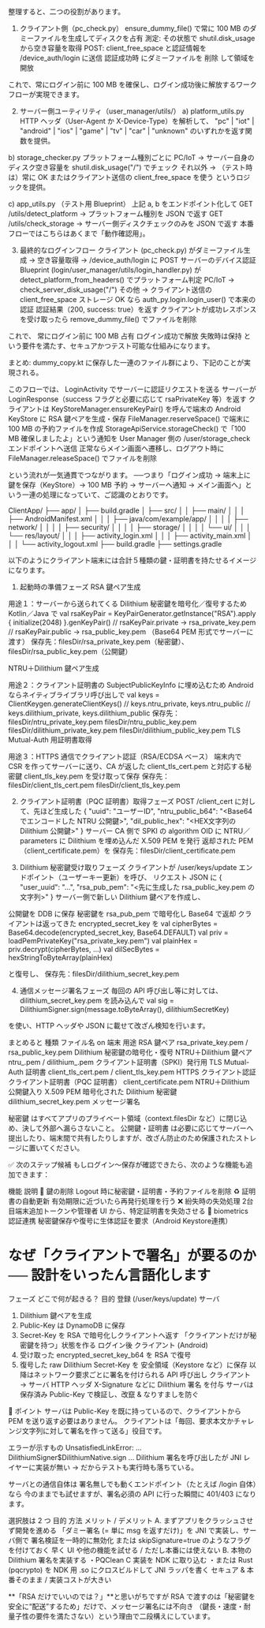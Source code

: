 整理すると、二つの役割があります。

1. クライアント側（pc_check.py）
ensure_dummy_file() で常に 100 MB のダミーファイルを生成してディスクを占有
測定: その状態で shutil.disk_usage から空き容量を取得
POST: client_free_space と認証情報を /device_auth/login に送信
認証成功時 にダミーファイルを 削除 して領域を開放

これで、常にログイン前に 100 MB を確保し、ログイン成功後に解放するワークフローが実現できます。

2. サーバー側ユーティリティ（user_manager/utils/）
a) platform_utils.py
HTTP ヘッダ（User-Agent か X-Device-Type）を解析して、
"pc" | "iot" | "android" | "ios" | "game" | "tv" | "car" | "unknown" のいずれかを返す関数を提供。

b) storage_checker.py
プラットフォーム種別ごとに
PC/IoT → サーバー自身のディスク空き容量を shutil.disk_usage("/") でチェック
それ以外 → （テスト時は）常に OK またはクライアント送信の client_free_space を使う
というロジックを提供。

c) app_utils.py （テスト用 Blueprint）
上記 a, b をエンドポイント化して
GET /utils/detect_platform → プラットフォーム種別を JSON で返す
GET /utils/check_storage → サーバー側ディスクチェックのみを JSON で返す
本番フローではこちらはあくまで「動作確認用」。

3. 最終的なログインフロー
クライアント (pc_check.py) がダミーファイル生成 → 空き容量取得 → /device_auth/login に POST
サーバーのデバイス認証 Blueprint (login/user_manager/utils/login_handler.py) が
detect_platform_from_headers() でプラットフォーム判定
PC/IoT → check_server_disk_usage("/")
その他 → クライアント送信の client_free_space
ストレージ OK なら auth_py.login.login_user() で本来の認証
認証結果（200, success: true）を返す
クライアントが成功レスポンスを受け取ったら remove_dummy_file() でファイルを削除

これで、
常にログイン前に 100 MB 占有
ログイン成功で解放
失敗時は保持
という要件を満たす、セキュアかつテスト可能な仕組みになります。

まとめ:
dummy_copy.kt に保存した一連のファイル群により、下記のことが実現される。

このフローでは、
LoginActivity でサーバーに認証リクエストを送る
サーバーが LoginResponse（success フラグと必要に応じて rsaPrivateKey 等）を返す
クライアントは KeyStoreManager.ensureKeyPair() を呼んで端末の Android KeyStore に RSA 鍵ペアを生成・保存
FileManager.reserveSpace() で端末に 100 MB の予約ファイルを作成
StorageApiService.storageCheck() で「100 MB 確保しましたよ」という通知を User Manager 側の /user/storage_check エンドポイントへ送信
正常ならメイン画面へ遷移し、ログアウト時に FileManager.releaseSpace() でファイルを削除

という流れが一気通貫でつながります。
──つまり「ログイン成功 → 端末上に鍵を保存（KeyStore）→ 100 MB 予約 → サーバーへ通知 → メイン画面へ」という一連の処理になっていて、ご認識のとおりです。


ClientApp/
├── app/
│   ├── build.gradle
│   ├── src/
│   │   ├── main/
│   │   │   ├── AndroidManifest.xml
│   │   │   ├── java/com/example/app/
│   │   │   │   ├── network/
│   │   │   │   ├── security/
│   │   │   │   ├── storage/
│   │   │   │   └── ui/
│   │   │   └── res/layout/
│   │   │       ├── activity_login.xml
│   │   │       ├── activity_main.xml
│   │   │       └── activity_logout.xml
├── build.gradle
├── settings.gradle


以下のようにクライアント端末には合計５種類の鍵・証明書を持たせるイメージになります。

1. 起動時の準備フェーズ
RSA 鍵ペア生成

用途１：サーバーから送られてくる Dilithium 秘密鍵を暗号化／復号するため
Kotlin／Java で
val rsaKeyPair = KeyPairGenerator.getInstance("RSA").apply {
  initialize(2048)
}.genKeyPair()
// rsaKeyPair.private → rsa_private_key.pem
// rsaKeyPair.public  → rsa_public_key.pem （Base64 PEM 形式でサーバーに渡す）
保存先：filesDir/rsa_private_key.pem（秘密鍵）、filesDir/rsa_public_key.pem（公開鍵）

NTRU＋Dilithium 鍵ペア生成

用途２：クライアント証明書の SubjectPublicKeyInfo に埋め込むため
Android ならネイティブライブラリ呼び出しで
val keys = ClientKeygen.generateClientKeys()
// keys.ntru_private, keys.ntru_public
// keys.dilithium_private, keys.dilithium_public
保存先：
filesDir/ntru_private_key.pem
filesDir/ntru_public_key.pem
filesDir/dilithium_private_key.pem
filesDir/dilithium_public_key.pem
TLS Mutual-Auth 用証明書取得

用途３：HTTPS 通信でクライアント認証（RSA/ECDSA ベース）
端末内で CSR を作ってサーバーに送り、CA が返した client_tls_cert.pem と対応する秘密鍵 client_tls_key.pem を受け取って保存
保存先：
filesDir/client_tls_cert.pem
filesDir/client_tls_key.pem

2. クライアント証明書（PQC 証明書）取得フェーズ
POST /client_cert に対して、先ほど生成した
{
  "uuid": "ユーザーID",
  "ntru_public_b64": "<Base64でエンコードした NTRU 公開鍵>",
  "dil_public_hex":  "<HEX文字列の Dilithium 公開鍵>"
}
サーバー CA 側で SPKI の algorithm OID に NTRU／parameters に Dilithium を埋め込んだ X.509 PEM を発行
返却された PEM（client_certificate.pem）を
保存先：filesDir/client_certificate.pem

3. Dilithium 秘密鍵受け取りフェーズ
クライアントが /user/keys/update エンドポイント（ユーザーキー更新）を呼び、
リクエスト JSON に
{
  "user_uuid":   "...",
  "rsa_pub_pem": "<先に生成した rsa_public_key.pem の文字列>"
}
サーバー側で新しい Dilithium 鍵ペアを作成し、

公開鍵を DDB に保存
秘密鍵を rsa_pub_pem で暗号化し Base64 で返却
クライアントは返ってきた encrypted_secret_key を
val cipherBytes = Base64.decode(encrypted_secret_key, Base64.DEFAULT)
val priv = loadPemPrivateKey("rsa_private_key.pem")
val plainHex = priv.decrypt(cipherBytes, …)
val dilSecBytes = hexStringToByteArray(plainHex)

と復号し、
保存先：filesDir/dilithium_secret_key.pem

4. 通信メッセージ署名フェーズ
毎回の API 呼び出し等に対しては、
dilithium_secret_key.pem を読み込んで
val sig = DilithiumSigner.sign(message.toByteArray(), dilithiumSecretKey)

を使い、HTTP ヘッダや JSON に載せて改ざん検知を行います。

まとめると
種類	ファイル名 on 端末	用途
RSA 鍵ペア	rsa_private_key.pem / rsa_public_key.pem	Dilithium 秘密鍵の暗号化・復号
NTRU＋Dilithium 鍵ペア	ntru_.pem / dilithium_.pem	クライアント証明書（SPKI）発行用
TLS Mutual-Auth 証明書	client_tls_cert.pem / client_tls_key.pem	HTTPS クライアント認証
クライアント証明書（PQC 証明書）	client_certificate.pem	NTRU＋Dilithium 公開鍵入り X.509 PEM
暗号化された Dilithium 秘密鍵	dilithium_secret_key.pem	メッセージ署名

秘密鍵 はすべてアプリのプライベート領域（context.filesDir など）に閉じ込め、決して外部へ漏らさないこと。
公開鍵・証明書 は必要に応じてサーバーへ提出したり、端末間で共有したりしますが、改ざん防止のため保護されたストレージに置いてください。


✅ 次のステップ候補
もしログイン〜保存が確認できたら、次のような機能も追加できます：

機能	説明
🔐 鍵の削除	Logout 時に秘密鍵・証明書・予約ファイルを削除
♻️ 証明書の自動更新	有効期限に近づいたら再発行処理を行う
❌ 紛失時の失効処理	2台目端末追加トークンや管理者 UI から、特定証明書を失効させる
📱 biometrics 認証連携	秘密鍵保存や復号に生体認証を要求（Android Keystore連携）


# なぜ「クライアントで署名」が要るのか ── 設計をいったん言語化します
フェーズ	どこで何が起きる？	目的
登録 (/user/keys/update)	サーバ
1. Dilithium 鍵ペアを生成
2. Public-Key は DynamoDB に保存
3. Secret-Key を RSA で暗号化しクライアントへ返す	「クライアントだけが秘密鍵を持つ」状態を作る
ログイン後	クライアント (Android)
1. 受け取った encrypted_secret_key_b64 を RSA で復号
2. 復号した raw Dilithium Secret-Key を 安全領域（Keystore など）に保存	以降はネットワーク要求ごとに署名を付けられる
API 呼び出し	クライアント → サーバ
HTTP ヘッダ X-Signature などに Dilithium 署名 を付与	サーバは保存済み Public-Key で検証し、改竄 & なりすましを防ぐ

🔑 ポイント
サーバは Public-Key を既に持っているので、クライアントから PEM を送り返す必要はありません。
クライアントは「毎回、要求本文かチャレンジ文字列に対して署名を作って送る」役目です。

エラーが示すもの
UnsatisfiedLinkError: … DilithiumSigner$DilithiumNative.sign …
Dilithium 署名を呼び出したが JNI レイヤーに実装が無い
→ だからテストも実行時も落ちている。

サーバとの通信自体は 署名無しでも動くエンドポイント（たとえば /login 自体）なら
今のままでも試せますが、署名必須の API に行った瞬間に 401/403 になります。

選択肢は 2 つ
目的	方法	メリット / デメリット
A. まずアプリをクラッシュさせず開発を進める	「ダミー署名 (= 単に msg を返すだけ)」を JNI で実装し、サーバ側で 署名検証を一時的に無効化 または skipSignature=true のようなフラグを付けておく	早く UI や他の機能を試せる / ただし本番には使えない
B. 本物の Dilithium 署名を実装する	・PQClean C 実装を NDK に取り込む
・または Rust (pqcrypto) を NDK 用 .so にクロスビルドして JNI ラッパを書く	セキュア & 本番そのまま / 実装コストが大きい

**「RSA だけでいいのでは？」**と思いがちですが
RSA で渡すのは「秘密鍵を安全に“配送”するため」だけで、メッセージ署名には不向き
（鍵長・速度・耐量子性の要件を満たさない）という理由で二段構えにしています。